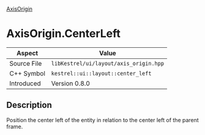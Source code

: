 [AxisOrigin](index)
# AxisOrigin.CenterLeft
| Aspect | Value |
| --- | --- |
| Source File | `libKestrel/ui/layout/axis_origin.hpp` |
| C++ Symbol | `kestrel::ui::layout::center_left` |
| Introduced | Version 0.8.0 |
## Description
Position the center left of the entity in relation to the center left of the parent frame.
